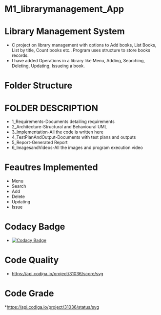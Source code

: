 # M1_librarymanagement_App

# Library Management System
* C project on library management with options to Add books, List Books, List by title, Count books etc.. Program uses structure to store books records.
* I have added Operations in a library like Menu, Adding, Searching, Deleting, Updating, Issueing a book.

# Folder Structure
# FOLDER	DESCRIPTION
* 1_Requirements-Documents detailing requirements
* 2_Architecture-Structural and Behavioural UML
* 3_Implementation-All the code is written here
* 4_TestPlanAndOutput-Documents with test plans and outputs
* 5_Report-Generated Report
* 6_ImagesandVideos-All the images and program execution video

# Feautres Implemented
* Menu
* Search
* Add
* Delete
* Updating
* Issue

# Codacy Badge
* [![Codacy Badge](https://app.codacy.com/project/badge/Grade/5ebb70dcbe904891b7b944831e0ab737)](https://www.codacy.com/gh/NarasimhaVenu/M1_librarymanagementsystem_App/dashboard?utm_source=github.com&amp;utm_medium=referral&amp;utm_content=NarasimhaVenu/M1_librarymanagementsystem_App&amp;utm_campaign=Badge_Grade)
# Code Quality
* https://api.codiga.io/project/31036/score/svg

# Code Grade
*https://api.codiga.io/project/31036/status/svg
